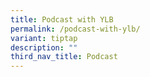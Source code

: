 ```yaml
---
title: Podcast with YLB
permalink: /podcast-with-ylb/
variant: tiptap
description: ""
third_nav_title: Podcast
---
```

